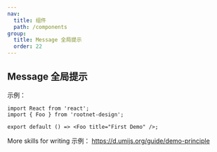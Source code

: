 ```yaml
---
nav:
  title: 组件
  path: /components
group:
  title: Message 全局提示
  order: 22
---
```


## Message 全局提示

示例：

```tsx
import React from 'react';
import { Foo } from 'rootnet-design';

export default () => <Foo title="First Demo" />;
```

More skills for writing 示例： https://d.umijs.org/guide/demo-principle
